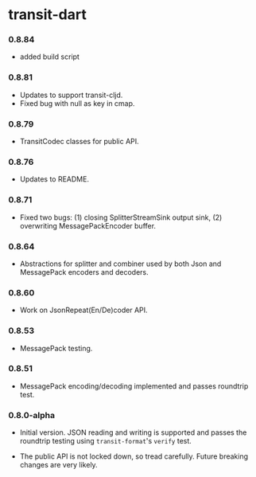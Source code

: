 # transit-dart

### 0.8.84

- added build script

### 0.8.81

- Updates to support transit-cljd.
- Fixed bug with null as key in cmap.

### 0.8.79

- TransitCodec classes for public API.

### 0.8.76

- Updates to README.

### 0.8.71

- Fixed two bugs: (1) closing SplitterStreamSink output sink, (2) overwriting
  MessagePackEncoder buffer.

### 0.8.64

- Abstractions for splitter and combiner used by both Json and MessagePack
  encoders and decoders.

### 0.8.60

- Work on JsonRepeat(En/De)coder API.

### 0.8.53

- MessagePack testing.

### 0.8.51

- MessagePack encoding/decoding implemented and passes roundtrip test.


### 0.8.0-alpha

- Initial version. JSON reading and writing is supported and passes the
  roundtrip testing using `transit-format`'s `verify` test.

- The public API is not locked down, so tread carefully. Future breaking changes
  are very likely.
